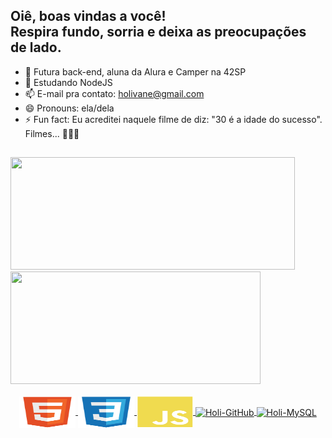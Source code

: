 ## Oiê, boas vindas a você! <br> Respira fundo, sorria e deixa as preocupações de lado.
- 🔭 Futura back-end, aluna da Alura e Camper na 42SP
- 🌱 Estudando NodeJS
- 📫 E-mail pra contato: holivane@gmail.com
- 😄 Pronouns: ela/dela
- ⚡ Fun fact: Eu acreditei naquele filme de diz: "30 é a idade do sucesso". Filmes... 🤦🏻‍♀️
##
<div align="left">
  <a href="https://github.com/holivane">
  <img height="180em" width="455" src="https://github-readme-stats.vercel.app/api?username=holivane&show_icons=true&theme=dracula&include_all_commits=true&count_private=true"/>
  <img height="180em" width="400" src="https://github-readme-stats.vercel.app/api/top-langs/?username=holivane&layout=compact&langs_count=7&theme=dracula"/>
</div>
  
  <div align="center" style="display: inline_block"><br>
    <img align="center" alt="Holi-HTML" height="50" width="90" src="https://raw.githubusercontent.com/devicons/devicon/master/icons/html5/html5-original.svg">
    <img align="center" alt="Holi-CSS" height="50" width="90" src="https://raw.githubusercontent.com/devicons/devicon/master/icons/css3/css3-original.svg">
    <img align="center" alt="Holi-Js" height="50" width="90" src="https://raw.githubusercontent.com/devicons/devicon/master/icons/javascript/javascript-plain.svg">
    <img align="center" alt="Holi-GitHub" height="50" width="90" src="https://cdn.jsdelivr.net/gh/devicons/devicon/icons/github/github-original-wordmark.svg">
    <img align="center" alt="Holi-MySQL" height="50" width="90" src="https://cdn.jsdelivr.net/gh/devicons/devicon/icons/mysql/mysql-plain.svg">


   
<!--    
  <img align="center" alt="Holi-Ts" height="60" width="80" src="https://raw.githubusercontent.com/devicons/devicon/master/icons/typescript/typescript-plain.svg">
  <img align="center" alt="Holi-Linux" height="60" width="80" src="https://cdn.jsdelivr.net/gh/devicons/devicon/icons/linux/linux-original.svg">
  <img align="center" alt="Holi-React" height="60" width="80" src="https://raw.githubusercontent.com/devicons/devicon/master/icons/react/react-original.svg">
  <img align="center" alt="Holi-Python" height="60" width="80" src="https://raw.githubusercontent.com/devicons/devicon/master/icons/python/python-original.svg">
  <img align="center" alt="Holi-Csharp" height="60" width="80" src="https://raw.githubusercontent.com/devicons/devicon/master/icons/csharp/csharp-original.svg">
-->
</div>

  ##
